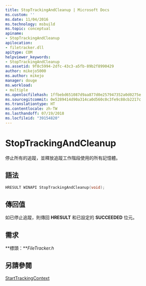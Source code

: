 ```yaml
---
title: StopTrackingAndCleanup | Microsoft Docs
ms.custom: ''
ms.date: 11/04/2016
ms.technology: msbuild
ms.topic: conceptual
apiname:
- StopTrackingAndCleanup
apilocation:
- filetracker.dll
apitype: COM
helpviewer_keywords:
- StopTrackingAndCleanup
ms.assetid: 9f8c5994-2dfc-43c3-a5fb-89b2f8990429
author: mikejo5000
ms.author: mikejo
manager: douge
ms.workload:
- multiple
ms.openlocfilehash: 1ffbebd651087d9aa877d0e257947352a0d0275e
ms.sourcegitcommit: 0e5289414d90a314ca0d560c0c3fe9c88cb2217c
ms.translationtype: HT
ms.contentlocale: zh-TW
ms.lasthandoff: 07/19/2018
ms.locfileid: "39154820"
---
```

# <a name="stoptrackingandcleanup"></a>StopTrackingAndCleanup
停止所有的追蹤，並釋放追蹤工作階段使用的所有記憶體。  
  
## <a name="syntax"></a>語法  
  
```cpp 
HRESULT WINAPI StopTrackingAndCleanup(void);  
```  
  
## <a name="return-value"></a>傳回值  
 如已停止追蹤，則傳回 **HRESULT** 和已設定的 **SUCCEEDED** 位元。  
  
## <a name="requirements"></a>需求  
 **標頭：***FileTracker.h*  
  
## <a name="see-also"></a>另請參閱  
 [StartTrackingContext](../msbuild/starttrackingcontext.md)